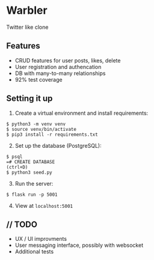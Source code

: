# Warbler

Twitter like clone

## Features
- CRUD features for user posts, likes, delete
- User registration and authencation
- DB with many-to-many relationships
- 92% test coverage

## Setting it up
1. Create a virtual environment and install requirements:
```
$ python3 -m venv venv
$ source venv/bin/activate
$ pip3 install -r requirements.txt
```
2. Set up the database (PostgreSQL):
```
$ psql
=# CREATE DATABASE
(ctrl+D)
$ python3 seed.py
```
3. Run the server:
```
$ flask run -p 5001
```
4. View at `localhost:5001`

## // TODO
- UX / UI improvments 
- User messaging interface, possibly with websocket
- Additional tests
